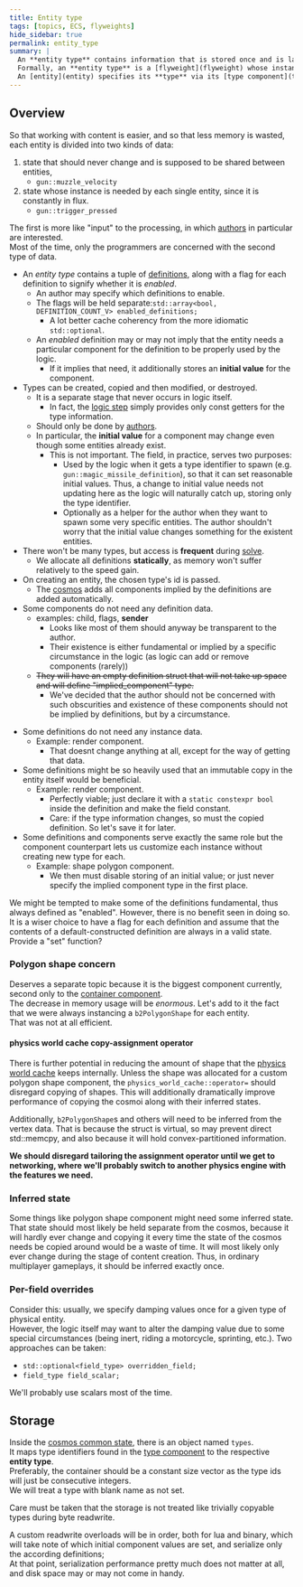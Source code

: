 ```yaml
---
title: Entity type
tags: [topics, ECS, flyweights]
hide_sidebar: true
permalink: entity_type
summary: |
  An **entity type** contains information that is stored once and is later shared by one or more [entities](entity).  
  Formally, an **entity type** is a [flyweight](flyweight) whose instance is an [entity](entity).  
  An [entity](entity) specifies its **type** via its [type component](type_component). 
---
```


## Overview


So that working with content is easier, and so that less memory is wasted, each entity is divided into two kinds of data:
1. state that should never change and is supposed to be shared between entities,
	- ``gun::muzzle_velocity``
2. state whose instance is needed by each single entity, since it is constantly in flux.
	- ``gun::trigger_pressed`` 
  

The first is more like "input" to the processing, in which [authors](author) in particular are interested.  
Most of the time, only the programmers are concerned with the second type of data.

- An *entity type* contains a tuple of [definitions](definition), along with a flag for each definition to signify whether it is *enabled*.
	- An author may specify which definitions to enable.
	- The flags will be held separate:``std::array<bool, DEFINITION_COUNT_V> enabled_definitions;``
		- A lot better cache coherency from the more idiomatic ``std::optional``.
	- An *enabled* definition may or may not imply that the entity needs a particular component for the definition to be properly used by the logic.  
		- If it implies that need, it additionally stores an **initial value** for the component.
- Types can be created, copied and then modified, or destroyed.  
	- It is a separate stage that never occurs in logic itself.
		- In fact, the [logic step](logic_step) simply provides only const getters for the type information.
	- Should only be done by [authors](author).
	- In particular, the **initial value** for a component may change even though some entities already exist.
		- This is not important. The field, in practice, serves two purposes:
			- Used by the logic when it gets a type identifier to spawn (e.g. ``gun::magic_missile_definition``), so that it can set reasonable initial values. Thus, a change to initial value needs not updating here as the logic will naturally catch up, storing only the type identifier.
			- Optionally as a helper for the author when they want to spawn some very specific entities. The author shouldn't worry that the initial value changes something for the existent entities.
- There won't be many types, but access is **frequent** during [solve](solver#the-solve). 
	- We allocate all definitions **statically**, as memory won't suffer relatively to the speed gain.
- On creating an entity, the chosen type's id is passed.  
	- The [cosmos](cosmos) adds all components implied by the definitions are added automatically.
- Some components do not need any definition data.
	- examples: child, flags, **sender**
		- Looks like most of them should anyway be transparent to the author.
		- Their existence is either fundamental or implied by a specific circumstance in the logic (as logic can add or remove components (rarely))
	- ~~They will have an empty definition struct that will not take up space and will define "implied_component" type.~~
		- We've decided that the author should not be concerned with such obscurities and existence of these components should not be implied by definitions, but by a circumstance.  

<!--
		- if a definition implies more than one component, perhaps they should be merged?
		- That ensures that each component has a corresponding definition.
		- missile will imply both missile and sender?
			- we'll just add the sender component where necessary and where it wasn't yet added.
			- the sender, child components will anyway be hidden from the author as they are detail.~~
-->
- Some definitions do not need any instance data.
	- Example: render component.
		- That doesnt change anything at all, except for the way of getting that data.
- Some definitions might be so heavily used that an immutable copy in the entity itself would be beneficial.
	- Example: render component.
		- Perfectly viable; just declare it with a ``static constexpr bool`` inside the definition and make the field constant.
		- Care: if the type information changes, so must the copied definition. So let's save it for later.
- Some definitions and components serve exactly the same role but the component counterpart lets us customize each instance without creating new type for each.
	- Example: shape polygon component.
		- We then must disable storing of an initial value; or just never specify the implied component type in the first place.

We might be tempted to make some of the definitions fundamental, thus always defined as "enabled".
However, there is no benefit seen in doing so. It is a wiser choice to have a flag for each definition and assume that the contents of a default-constructed definition are always in a valid state.
Provide a "set" function?

<!--
### Performance

Some concern could be falsely raised to the fact that an entity's type id first need to be obtained, and only later the type information;  
as, compared to just a single component lookup, this could potentially be slower.

However, at the time of having an entity handle, the type id is already available, possibly in cache.  
The only thing left is to perform the lookup in the type information map.
Then, the only thing to compare performance-wise is a lookup in an ``unordered_map`` vs a [``pool``](pool).
If the container was optimized for deterministic identificators, it could possibly be faster;
Note that types won't be altered during logic, usually only during the creation of content.  
So, they could be stored in a fixed-sized container. **There can even be a vast performance improvement**. 
-->

### Polygon shape concern

Deserves a separate topic because it is the biggest component currently, second only to the [container component](container_component).  
The decrease in memory usage will be *enormous*. Let's add to it the fact that we were always instancing a ``b2PolygonShape`` for each entity.  
That was not at all efficient.

#### physics world cache copy-assignment operator

There is further potential in reducing the amount of shape that the [physics world cache](physics_world_cache) keeps internally.
Unless the shape was allocated for a custom polygon shape component, the ``physics_world_cache::operator=`` should disregard copying of shapes.
This will additionally dramatically improve performance of copying the cosmoi along with their inferred states.

Additionally, ``b2PolygonShape``s and others will need to be inferred from the vertex data. That is because the struct is virtual, so may prevent direct std::memcpy, and also because it will hold convex-partitioned information.

**We should disregard tailoring the assignment operator until we get to networking, where we'll probably switch to another physics engine with the features we need.**

### Inferred state

Some things like polygon shape component might need some inferred state.
That state should most likely be held separate from the cosmos, because it will hardly ever change and copying it every time the state of the cosmos needs be copied around would be a waste of time.
It will most likely only ever change during the stage of content creation.
Thus, in ordinary multiplayer gameplays, it should be inferred exactly once.

<!--
### Frequent new types

There are examples of data that, on one hand, will very frequently be shared identical,  
but, on the other hand, may have cases where practically each new entity needs a slight alteration of it.  
  
A perfect example is a shape polygon component.  

While things like bullet types or rifle types may each have just one shape for all instances,  
take for example terrain: each of its pieces might possibly have a completely different shape,  
especially if it is some kind of curvy corridor or dungeon.  
These terrain pieces might, to the exception of their shape, behave identically, so it would make sense to have just one type for them.

In that case, we may:
- require the [author](author) to create a new type for each of the piece;
	- or somehow facilitate this or maybe do this under the hood?
- create a dynamic component that, on its own, will not consume memory when not used, but can be named for example "custom polygon shape"
	- it would take precedence over what would possibly be found in the type.
	- the problem will not be frequent besides that thing with polygon, so it is a viable solution.
	- additionally, the dynamic component might have different assumptions about storage, since it will not be so common; it could even have plain ``std::vector``s instead of fixed-size containers.
		- although I would not advocate this.
	- problem arises when we will need to copy the game world. Precisely, how do we determine if a shape is owned by the physics world cache? 
		- we need to take proper measures so as to never copy the shapes that are indeed flyweights; as opposed to the custom shapes.
-->

### Per-field overrides

Consider this: usually, we specify damping values once for a given type of physical entity.  
However, the logic itself may want to alter the damping value due to some special circumstances (being inert, riding a motorcycle, sprinting, etc.).
Two approaches can be taken:

- ``std::optional<field_type> overridden_field;``
- ``field_type field_scalar;``

We'll probably use scalars most of the time.

<!--
### Components considerations
An author should not be concerned with adding components to a new entity, that properly correspond to what they've already set in the definitions.  
Regardless of the fact that the definitions are statically allocated (and thus always "present"), the author should be able to specify which definitions they are interested in.  

Additionally, the author might want to specify initial values for the component that is added, that corresponds to the given definition type.
For example, some physical bodies might want to have some particular initial velocity set.  

However, the logic should, for the sake of performance and simplicity of code, always assume that a correspondent definition is present, so that we can take full advantage of the static allocation.  
Thus the logic should derive usage of definitions from the presence of components.  
However, the presence of components will be initially derived from the presence of definitions.
It will thus be always required to define at least an empty type that specifies the correspondent component type,  
event if the component type itself does not need any definition-like data.

A concern could be raised because with this design, performance of serializing types could suffer.  
That is because, if we serialize linearly without regard for which definitions are set, we serialize possibly a lot of unneeded data.  
On the other hand, if we do serialize only that which was set, we may suffer from instruction cache misses as the code will not degrade to a simple memcpy anymore.

However, the type information:
	- Will not at all be that large;
	- Will not at all be copied around frequently (pretty much never, just the cosmos) 
	- Should have the topmost access performance, which would suffer from facilitating the structure for better serialization performance.

-->
## Storage

Inside the [cosmos common state](cosmos_common_state), there is an object named ``types``.  
It maps type identifiers found in the [type component](type_component) to the respective **entity type**.  
Preferably, the container should be a constant size vector as the type ids will just be consecutive integers.  
We will treat a type with blank name as not set.  

Care must be taken that the storage is not treated like trivially copyable types during byte readwrite.

A custom readwrite overloads will be in order, both for lua and binary, which will take note of which initial component values are set, and serialize only the according definitions;  
At that point, serialization performance pretty much does not matter at all, and disk space may or may not come in handy.
